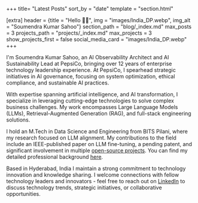 +++
title= "Latest Posts"
sort_by = "date"
template = "section.html"
    
[extra]
header = {title = "Hello 👋🏼", img = "images/India_DP.webp", img_alt = "Soumendra Kumar Sahoo"}
section_path = "blog/_index.md"
max_posts = 3
projects_path = "projects/_index.md"
max_projects = 3
show_projects_first = false
social_media_card = "images/India_DP.webp"
+++

I'm Soumendra Kumar Sahoo, an AI Observability Architect and AI Sustainability Lead at PepsiCo, bringing over 12 years of enterprise technology leadership experience. At PepsiCo, I spearhead strategic initiatives in AI governance, focusing on system optimization, ethical compliance, and sustainable AI practices. 

With expertise spanning artificial intelligence, and AI transformation, I specialize in leveraging cutting-edge technologies to solve complex business challenges. My work encompasses Large Language Models (LLMs), Retrieval-Augmented Generation (RAG), and full-stack engineering solutions.

I hold an M.Tech in Data Science and Engineering from BITS Pilani, where my research focused on LLM alignment. My contributions to the field include an IEEE-published paper on LLM fine-tuning, a pending patent, and significant involvement in multiple [open-source projects](@/projects/_index.md). You can find my detailed professional background [here](@/resume.md).

Based in Hyderabad, India I maintain a strong commitment to technology innovation and knowledge sharing. I welcome connections with fellow technology leaders and innovators - feel free to reach out on [LinkedIn](https://www.linkedin.com/in/soumendrak/) to discuss technology trends, strategic initiatives, or collaborative opportunities.
